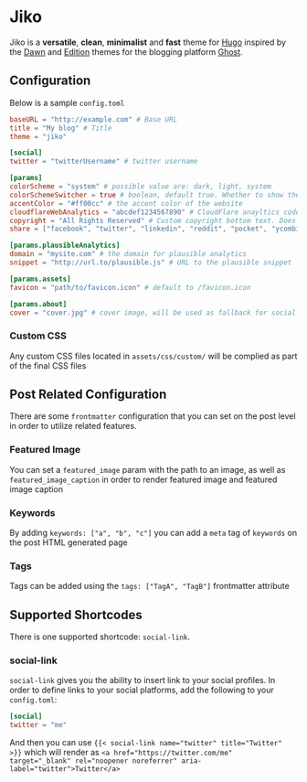 # Jiko
Jiko is a **versatile**, **clean**, **minimalist** and **fast** theme for [Hugo](https://gohugo.io) inspired by the [Dawn](https://github.com/TryGhost/Dawn) and [Edition](https://github.com/TryGhost/Edition) themes for the blogging platform [Ghost](https://github.com/TryGhost/Ghost).

## Configuration
Below is a sample `config.toml`

```toml
baseURL = "http://example.com" # Base URL
title = "My blog" # Title
theme = "jiko"

[social]
twitter = "twitterUsername" # twitter username

[params]
colorScheme = "system" # possible value are: dark, light, system
colorSchemeSwitcher = true # boolean, default true. Whether to show the color scheme switcher at the bottom of the page
accentColor = "#ff00cc" # the accent color of the website
cloudflareWebAnalytics = "abcdef1234567890" # CloudFlare anayltics code. Will be rendered only in production mode
copyright = "All Rights Reserved" # Custom copyright bottom text. Does NOT support markdown
share = ["facebook", "twitter", "linkedin", "reddit", "pocket", "ycombinator"] # list of paltforms to share post at. leave empty to disable

[params.plausibleAnalytics]
domain = "mysite.com" # the domain for plausible analytics
snippet = "http://url.to/plausible.js" # URL to the plausible snippet

[params.assets]
favicon = "path/to/favicon.icon" # default to /favicon.icon

[params.about]
cover = "cover.jpg" # cover image, will be used as fallback for social sharing image if no image attached to the post
```

### Custom CSS
Any custom CSS files located in `assets/css/custom/` will be complied as part of the final CSS files

## Post Related Configuration
There are some `frontmatter` configuration that you can set on the post level in order to utilize related features.

### Featured Image
You can set a `featured_image` param with the path to an image, as well as `featured_image_caption` in order to render
featured image and featured image caption

### Keywords
By adding `keywords: ["a", "b", "c"]` you can add a `meta` tag of `keywords` on the post HTML generated page

### Tags
Tags can be added using the `tags: ["TagA", "TagB"]` frontmatter attribute

## Supported Shortcodes
There is one supported shortcode: `social-link`. 

### social-link
`social-link` gives you the ability to insert link to your social profiles. In order to define links to your social platforms, add the following to your `config.toml`:

```toml
[social]
twitter = "me"
```

And then you can use `{{< social-link name="twitter" title="Twitter" >}}` which will render as `<a href="https://twitter.com/me" target="_blank" rel="noopener noreferrer" aria-label="twitter">Twitter</a>`
